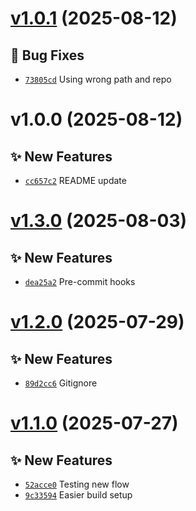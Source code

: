 # [v1.0.1](https://github.com/fredrkl/argo-update-demo/compare/v1.0.0...v1.0.1) (2025-08-12)

## 🐛 Bug Fixes
- [`73805cd`](https://github.com/fredrkl/argo-update-demo/commit/73805cd)  Using wrong path and repo

# v1.0.0 (2025-08-12)

## ✨ New Features
- [`cc657c2`](https://github.com/fredrkl/argo-update-demo/commit/cc657c2)  README update

# [v1.3.0](https://github.com/fredrkl/template-base/compare/v1.2.0...v1.3.0) (2025-08-03)

## ✨ New Features
- [`dea25a2`](https://github.com/fredrkl/template-base/commit/dea25a2)  Pre-commit hooks

# [v1.2.0](https://github.com/fredrkl/template-base/compare/v1.1.0...v1.2.0) (2025-07-29)

## ✨ New Features
- [`89d2cc6`](https://github.com/fredrkl/template-base/commit/89d2cc6)  Gitignore

# [v1.1.0](https://github.com/fredrkl/template-base/compare/v1.0.0...v1.1.0) (2025-07-27)

## ✨ New Features
- [`52acce0`](https://github.com/fredrkl/template-base/commit/52acce0)  Testing new flow 
- [`9c33594`](https://github.com/fredrkl/template-base/commit/9c33594)  Easier build setup
